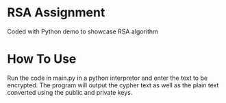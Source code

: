 # RSA Assignment
Coded with Python demo to showcase RSA algorithm

# How To Use
Run the code in main.py in a python interpretor and enter the text to be encrypted.
The program will output the cypher text as well as the plain text converted using the public and private keys.
